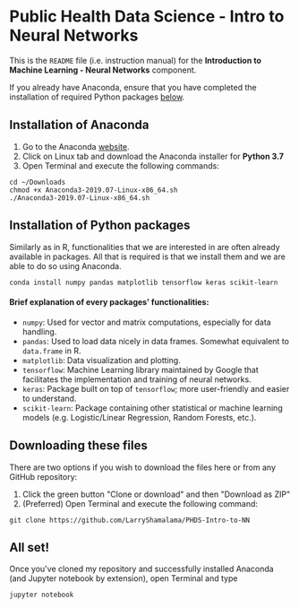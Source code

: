 # Public Health Data Science - Intro to Neural Networks

This is the ```README``` file (i.e. instruction manual) for the **Introduction to Machine Learning - Neural Networks** component.

If you already have Anaconda, ensure that you have completed the installation of required Python packages [below](#installation-of-python-packages). 

## Installation of Anaconda

1. Go to the Anaconda [website](https://www.anaconda.com/distribution/).
2. Click on Linux tab and download the Anaconda installer for **Python 3.7**
3. Open Terminal and execute the following commands:
```
cd ~/Downloads
chmod +x Anaconda3-2019.07-Linux-x86_64.sh
./Anaconda3-2019.07-Linux-x86_64.sh
```

## Installation of Python packages

Similarly as in R, functionalities that we are interested in are often already available in packages. All that is required is that we install them and we are able to do so using Anaconda. 

```
conda install numpy pandas matplotlib tensorflow keras scikit-learn
```

#### Brief explanation of every packages' functionalities:
- ```numpy```: Used for vector and matrix computations, especially for data handling.
- ```pandas```: Used to load data nicely in data frames. Somewhat equivalent to ```data.frame``` in R.
- ```matplotlib```: Data visualization and plotting.
- ```tensorflow```: Machine Learning library maintained by Google that facilitates the implementation and training of neural networks.
- ```keras```: Package built on top of ```tensorflow```; more user-friendly and easier to understand.
- ```scikit-learn```: Package containing other statistical or machine learning models (e.g. Logistic/Linear Regression, Random Forests, etc.).

## Downloading these files

There are two options if you wish to download the files here or from any GitHub repository:

1. Click the green button "Clone or download" and then "Download as ZIP"
2. (Preferred) Open Terminal and execute the following command:
```
git clone https://github.com/LarryShamalama/PHDS-Intro-to-NN
```

## All set!

Once you've cloned my repository and successfully installed Anaconda (and Jupyter notebook by extension), open Terminal and type
```
jupyter notebook
```
